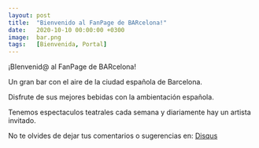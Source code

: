 ```yaml
---
layout: post
title:  "Bienvenido al FanPage de BARcelona!"
date:   2020-10-10 00:00:00 +0300
image:  bar.png
tags:   [Bienvenida, Portal]
---
```

¡BIenvenid@ al FanPage de BARcelona!

Un gran bar con el aire de la ciudad española de Barcelona.

Disfrute de sus mejores bebidas con la ambientación española.

Tenemos espectaculos teatrales cada semana y diariamente hay un artista invitado.

No te olvides de dejar tus comentarios o sugerencias en: <a href="https://emich2000.github.io/BARcelona.github.io/cometarios/">Disqus</a>
